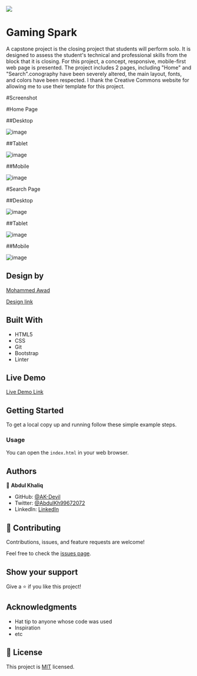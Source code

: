 ![](https://img.shields.io/badge/Microverse-blueviolet)

# Gaming Spark

A capstone project is the closing project that students will perform solo. It is designed to assess the student's technical and professional skills from the block that it is closing. For this project, a concept, responsive, mobile-first web page is presented.
The project includes 2 pages, including "Home" and "Search".conography have been severely altered, the main layout, fonts, and colors have been respected. I thank the Creative Commons website for allowing me to use their template for this project.

#Screenshot

#Home Page

##Desktop

![image](https://user-images.githubusercontent.com/70257073/102419241-360f4180-4021-11eb-9912-23ea7425142f.png)

##Tablet

![image](https://user-images.githubusercontent.com/70257073/102539407-77f6c100-40cf-11eb-8463-763ef0f3db9a.png)

##Mobile

![image](https://user-images.githubusercontent.com/70257073/102539515-9b217080-40cf-11eb-9b52-5c75cf4b1e19.png)


#Search Page

##Desktop

![image](https://user-images.githubusercontent.com/70257073/102539728-e176cf80-40cf-11eb-8214-ce6afd8153f2.png)

##Tablet

![image](https://user-images.githubusercontent.com/70257073/102539800-f94e5380-40cf-11eb-9a6a-c044800eb538.png)

##Mobile

![image](https://user-images.githubusercontent.com/70257073/102539854-09fec980-40d0-11eb-9c8c-357b575eebf6.png)

## Design by 

[Mohammed Awad](https://www.behance.net/M_Awad)

[Design link](https://www.behance.net/gallery/24796463/ZATTIX)

## Built With

- HTML5
- CSS
- Git
- Bootstrap
- Linter

## Live Demo

[Live Demo Link](https://ak-devil.github.io/Gaming-World-Capstone-Projecct-/)


## Getting Started

To get a local copy up and running follow these simple example steps.

### Usage
You can open the `index.html` in your web browser.


## Authors

👤 **Abdul Khaliq**

- GitHub: [@AK-Devil](https://github.com/AK-Devil)
- Twitter: [@AbdulKh99672072](https://twitter.com/AbdulKh99672072)
- LinkedIn: [LinkedIn](https://linkedin.com/abdul-khaliq-89452b1a9)

## 🤝 Contributing

Contributions, issues, and feature requests are welcome!

Feel free to check the [issues page](issues/).

## Show your support

Give a ⭐️ if you like this project!

## Acknowledgments

- Hat tip to anyone whose code was used
- Inspiration
- etc

## 📝 License

This project is [MIT](lic.url) licensed.
